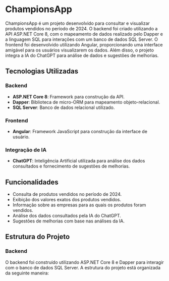 # ChampionsApp

ChampionsApp é um projeto desenvolvido para consultar e visualizar produtos vendidos no período de 2024. O backend foi criado utilizando a API ASP.NET Core 8, com o mapeamento de dados realizado pelo Dapper e a linguagem SQL para interações com um banco de dados SQL Server. O frontend foi desenvolvido utilizando Angular, proporcionando uma interface amigável para os usuários visualizarem os dados. Além disso, o projeto integra a IA do ChatGPT para análise de dados e sugestões de melhorias.

## Tecnologias Utilizadas

### Backend
- **ASP.NET Core 8**: Framework para construção da API.
- **Dapper**: Biblioteca de micro-ORM para mapeamento objeto-relacional.
- **SQL Server**: Banco de dados relacional utilizado.

### Frontend
- **Angular**: Framework JavaScript para construção da interface de usuário.

### Integração de IA
- **ChatGPT**: Inteligência Artificial utilizada para análise dos dados consultados e fornecimento de sugestões de melhorias.

## Funcionalidades

- Consulta de produtos vendidos no período de 2024.
- Exibição dos valores exatos dos produtos vendidos.
- Informação sobre as empresas para as quais os produtos foram vendidos.
- Análise dos dados consultados pela IA do ChatGPT.
- Sugestões de melhorias com base nas análises da IA.

## Estrutura do Projeto

### Backend
O backend foi construído utilizando ASP.NET Core 8 e Dapper para interagir com o banco de dados SQL Server. A estrutura do projeto está organizada da seguinte maneira:

